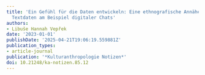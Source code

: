 ```yaml
---
title: 'Ein Gefühl für die Daten entwickeln: Eine ethnografische Annäherung an große
  Textdaten am Beispiel digitaler Chats'
authors:
- Libuše Hannah Vepřek
date: '2023-01-01'
publishDate: '2025-04-21T19:06:19.559881Z'
publication_types:
- article-journal
publication: '*Kulturanthropologie Notizen*'
doi: 10.21248/ka-notizen.85.12
---
```

